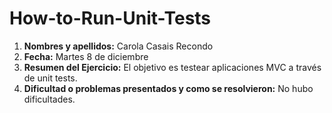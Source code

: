 # How-to-Run-Unit-Tests

1. **Nombres y apellidos:** Carola Casais Recondo
2. **Fecha:** Martes 8 de diciembre
3. **Resumen del Ejercicio:** El objetivo es testear aplicaciones MVC a través de unit tests.
4. **Dificultad o problemas presentados y como se resolvieron:** No hubo dificultades.
